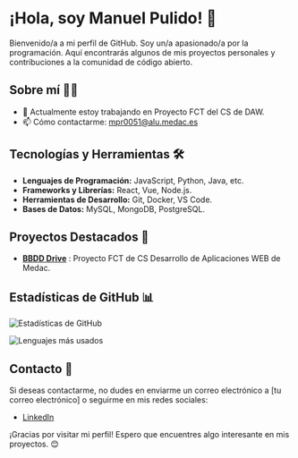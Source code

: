 # ¡Hola, soy Manuel Pulido! 👋

Bienvenido/a a mi perfil de GitHub. Soy un/a apasionado/a por la programación. Aquí encontrarás algunos de mis proyectos personales y contribuciones a la comunidad de código abierto.

## Sobre mí 🧑‍💻

- 🔭 Actualmente estoy trabajando en Proyecto FCT del CS de DAW.
- 📫 Cómo contactarme: mpr0051@alu.medac.es


## Tecnologías y Herramientas 🛠️

- **Lenguajes de Programación:** JavaScript, Python, Java, etc.
- **Frameworks y Librerías:** React, Vue, Node.js.
- **Herramientas de Desarrollo:** Git, Docker, VS Code.
- **Bases de Datos:** MySQL, MongoDB, PostgreSQL.

## Proyectos Destacados 🚀

- **[BBDD Drive](https://github.com/JoseCarlosOlivaMedac/Proyecto-BBDD)** : Proyecto FCT de CS Desarrollo de Aplicaciones WEB de Medac.


## Estadísticas de GitHub 📊

![Estadísticas de GitHub](https://github-readme-stats.vercel.app/api?username=ManuelPulidoMEDAC&show_icons=true&theme=radical)

![Lenguajes más usados](https://github-readme-stats.vercel.app/api/top-langs/?username=ManuelPulidoMEDAC&layout=compact&theme=radical)

## Contacto 📧

Si deseas contactarme, no dudes en enviarme un correo electrónico a [tu correo electrónico] o seguirme en mis redes sociales:

- [LinkedIn](https://www.linkedin.com/in/mpulidoroldan/)

¡Gracias por visitar mi perfil! Espero que encuentres algo interesante en mis proyectos. 😊
